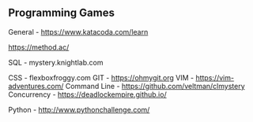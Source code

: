 Programming Games
-----------------

General - https://www.katacoda.com/learn

https://method.ac/

SQL - mystery.knightlab.com

CSS - flexboxfroggy.com
GIT - https://ohmygit.org
VIM - https://vim-adventures.com/
Command Line - https://github.com/veltman/clmystery
Concurrency - https://deadlockempire.github.io/

Python - http://www.pythonchallenge.com/